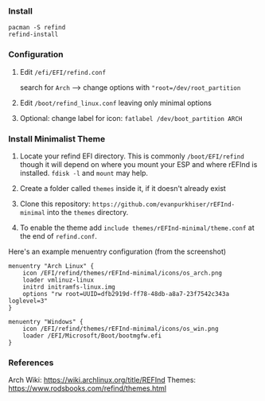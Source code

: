### Install

```
pacman -S refind
refind-install
```

### Configuration

 1. Edit  `/efi/EFI/refind.conf`

	search for `Arch` --> change options with `"root=/dev/root_partition`

 2. Edit  `/boot/refind_linux.conf` leaving only minimal options

 3. Optional: change label for icon:  `fatlabel /dev/boot_partition ARCH`



### Install Minimalist Theme

 1. Locate your refind EFI directory. This is commonly `/boot/EFI/refind`
    though it will depend on where you mount your ESP and where rEFInd is
    installed. `fdisk -l` and `mount` may help.

 2. Create a folder called `themes` inside it, if it doesn't already exist

 3. Clone this repository: `https://github.com/evanpurkhiser/rEFInd-minimal` into the `themes` directory.

 4. To enable the theme add `include themes/rEFInd-minimal/theme.conf` at the end of
    `refind.conf`.

Here's an example menuentry configuration (from the screenshot)

```
menuentry "Arch Linux" {
	icon /EFI/refind/themes/rEFInd-minimal/icons/os_arch.png
	loader vmlinuz-linux
	initrd initramfs-linux.img
	options "rw root=UUID=dfb2919d-ff78-48db-a8a7-23f7542c343a loglevel=3"
}

menuentry "Windows" {
	icon /EFI/refind/themes/rEFInd-minimal/icons/os_win.png
	loader /EFI/Microsoft/Boot/bootmgfw.efi
}

```

### References

Arch Wiki: https://wiki.archlinux.org/title/REFInd
Themes: https://www.rodsbooks.com/refind/themes.html
